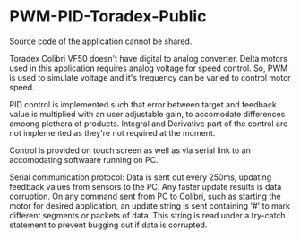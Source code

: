 # PWM-PID-Toradex-Public

Source code of the application cannot be shared.

Toradex Colibri VF50 doesn't have digital to analog converter. Delta motors used in this application requires analog voltage for speed control. So, PWM is used to simulate voltage and it's frequency can be varied to control motor speed.

PID control is implemented such that error between target and feedback value is multiplied with an user adjustable gain, to accomodate differences amoong plethora of products.
Integral and Derivative part of the control are not implemented as they're not required at the moment.

Control is provided on touch screen as well as via serial link to an accomodating softwaare running on PC. 

Serial communication protocol:
Data is sent out every 250ms, updating feedback values from sensors to the PC. Any faster update results is data corruption. 
On any command sent from PC to Colibri, such as starting the motor for desired application, an update string is sent containing '#' to mark different segments or packets of data.
This string is read under a try-catch statement to prevent bugging out if data is corrupted.
